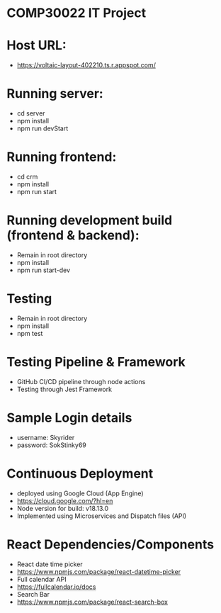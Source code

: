 # COMP30022 IT Project

# Host URL:
- https://voltaic-layout-402210.ts.r.appspot.com/ 

# Running server: 
- cd server
- npm install
- npm run devStart

# Running frontend:
- cd crm
- npm install 
- npm run start

# Running development build (frontend & backend):
- Remain in root directory
- npm install
- npm run start-dev

# Testing
- Remain in root directory
- npm install
- npm test

# Testing Pipeline & Framework
- GitHub CI/CD pipeline through node actions
- Testing through Jest Framework

# Sample Login details
- username: Skyrider
- password: SokStinky69

# Continuous Deployment
- deployed using Google Cloud (App Engine)
- https://cloud.google.com/?hl=en
- Node version for build: v18.13.0
- Implemented using Microservices and Dispatch files (API)

# React Dependencies/Components
- React date time picker
- https://www.npmjs.com/package/react-datetime-picker
- Full calendar API
- https://fullcalendar.io/docs
- Search Bar
- https://www.npmjs.com/package/react-search-box 

